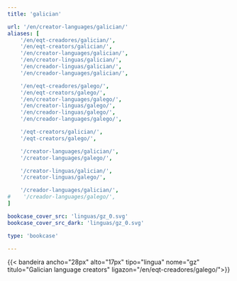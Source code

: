 ```yaml
---
title: 'galician'

url: '/en/creator-languages/galician/'
aliases: [
    '/en/eqt-creadores/galician/',
    '/en/eqt-creators/galician/',
    '/en/creator-languages/galician/',
    '/en/creator-linguas/galician/',
    '/en/creador-linguas/galician/',
    '/en/creador-languages/galician/',

    '/en/eqt-creadores/galego/',
    '/en/eqt-creators/galego/',
    '/en/creator-languages/galego/',
    '/en/creator-linguas/galego/',
    '/en/creador-linguas/galego/',
    '/en/creador-languages/galego/',

    '/eqt-creators/galician/',
    '/eqt-creators/galego/',

    '/creator-languages/galician/',
    '/creator-languages/galego/',

    '/creator-linguas/galician/',
    '/creator-linguas/galego/',

    '/creador-languages/galician/',
#    '/creador-languages/galego/',
]

bookcase_cover_src: 'linguas/gz_0.svg'
bookcase_cover_src_dark: 'linguas/gz_0.svg'

type: 'bookcase'

---
```


{{< bandeira ancho="28px" alto="17px" tipo="lingua" nome="gz" titulo="Galician language creators" ligazon="/en/eqt-creadores/galego/">}}

